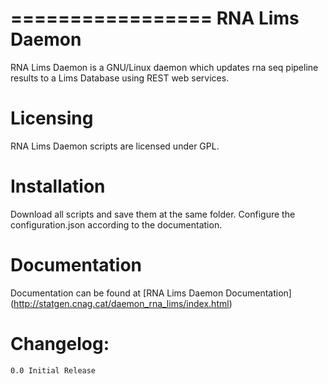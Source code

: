 =================
 RNA Lims Daemon
=================

RNA Lims Daemon is a GNU/Linux daemon which updates rna seq pipeline results to a Lims Database using REST web services.

Licensing
=========

RNA Lims Daemon scripts are licensed under GPL.

Installation
============

Download all scripts and save them at the same folder. 
Configure the configuration.json according to the documentation.


Documentation
=============

Documentation can be found at [RNA Lims Daemon Documentation] (http://statgen.cnag.cat/daemon_rna_lims/index.html)


Changelog:
==========

    0.0 Initial Release  



